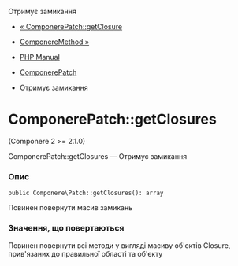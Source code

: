 Отримує замикання

-   [« ComponerePatch::getClosure](componere-patch.getclosure.html)
    
-   [ComponereMethod »](class.componere-method.html)
    
-   [PHP Manual](index.md)
    
-   [ComponerePatch](class.componere-patch.html)
    
-   Отримує замикання
    

# ComponerePatch::getClosures

(Componere 2 >= 2.1.0)

ComponerePatch::getClosures — Отримує замикання

### Опис

```methodsynopsis
public Componere\Patch::getClosures(): array
```

Повинен повернути масив замикань

### Значення, що повертаються

Повинен повернути всі методи у вигляді масиву об'єктів Closure, прив'язаних до правильної області та об'єкту